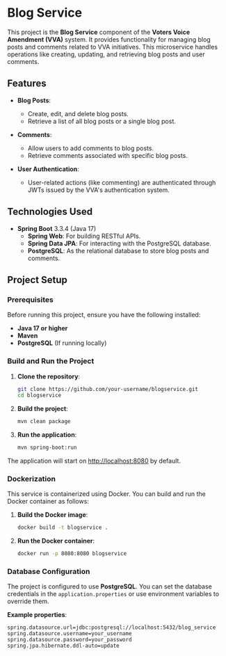 # Blog Service

This project is the **Blog Service** component of the **Voters Voice Amendment (VVA)** system. It provides functionality for managing blog posts and comments related to VVA initiatives. This microservice handles operations like creating, updating, and retrieving blog posts and user comments.

## Features

- **Blog Posts**:
    - Create, edit, and delete blog posts.
    - Retrieve a list of all blog posts or a single blog post.

- **Comments**:
    - Allow users to add comments to blog posts.
    - Retrieve comments associated with specific blog posts.

- **User Authentication**:
    - User-related actions (like commenting) are authenticated through JWTs issued by the VVA's authentication system.

## Technologies Used

- **Spring Boot** 3.3.4 (Java 17)
    - **Spring Web**: For building RESTful APIs.
    - **Spring Data JPA**: For interacting with the PostgreSQL database.
    - **PostgreSQL**: As the relational database to store blog posts and comments.

## Project Setup

### Prerequisites

Before running this project, ensure you have the following installed:

- **Java 17 or higher**
- **Maven**
- **PostgreSQL** (If running locally)

### Build and Run the Project

1. **Clone the repository**:
    ```bash
    git clone https://github.com/your-username/blogservice.git
    cd blogservice
    ```

2. **Build the project**:
    ```bash
    mvn clean package
    ```

3. **Run the application**:
    ```bash
    mvn spring-boot:run
    ```

The application will start on [http://localhost:8080](http://localhost:8080) by default.

### Dockerization

This service is containerized using Docker. You can build and run the Docker container as follows:

1. **Build the Docker image**:
    ```bash
    docker build -t blogservice .
    ```

2. **Run the Docker container**:
    ```bash
    docker run -p 8080:8080 blogservice
    ```

### Database Configuration

The project is configured to use **PostgreSQL**. You can set the database credentials in the `application.properties` or use environment variables to override them.

**Example properties**:
```properties
spring.datasource.url=jdbc:postgresql://localhost:5432/blog_service
spring.datasource.username=your_username
spring.datasource.password=your_password
spring.jpa.hibernate.ddl-auto=update
